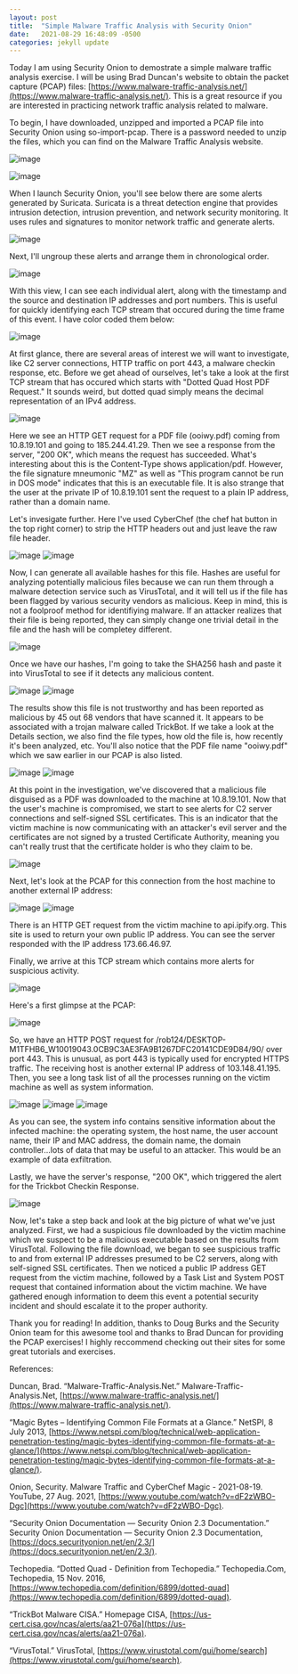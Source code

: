```yaml
---
layout: post
title:  "Simple Malware Traffic Analysis with Security Onion"
date:   2021-08-29 16:48:09 -0500
categories: jekyll update
---
```

Today I am using Security Onion to demostrate a simple malware traffic analysis exercise. I will be using Brad Duncan's website to obtain the packet capture (PCAP) files: [https://www.malware-traffic-analysis.net/](https://www.malware-traffic-analysis.net/). This is a great resource if you are interested in practicing network traffic analysis related to malware.  

To begin, I have downloaded, unzipped and imported a PCAP file into Security Onion using so-import-pcap. There is a password needed to unzip the files, which you can find on the Malware Traffic Analysis website. 

![image](https://user-images.githubusercontent.com/84248865/134733612-a789a3cf-491f-4a37-8f9e-4fcb152ce535.png)

![image](https://user-images.githubusercontent.com/84248865/134733682-f72bd7ec-75a5-4cf8-8204-38ac694d3373.png)

When I launch Security Onion, you'll see below there are some alerts generated by Suricata. Suricata is a threat detection engine that provides intrusion detection, intrusion prevention, and network security monitoring. It uses rules and signatures to monitor network traffic and generate alerts. 

![image](https://user-images.githubusercontent.com/84248865/134733944-4177fa8d-00c1-4793-9cc9-95fefa075368.png)

Next, I'll ungroup these alerts and arrange them in chronological order.

![image](https://user-images.githubusercontent.com/84248865/134734086-2d791ac9-9116-45fe-b61f-53caa6ce1929.png)

With this view, I can see each individual alert, along with the timestamp and the source and destination IP addresses and port numbers. This is useful for quickly identifying each TCP stream that occured during the time frame of this event. I have color coded them below:

![image](https://user-images.githubusercontent.com/84248865/134734154-7771cf7f-28a3-4b40-81be-7fa39c729089.png)

At first glance, there are several areas of interest we will want to investigate, like C2 server connections, HTTP traffic on port 443, a malware checkin response, etc. Before we get ahead of ourselves, let's take a look at the first TCP stream that has occured which starts with "Dotted Quad Host PDF Request." It sounds weird, but dotted quad simply means the decimal representation of an IPv4 address.

![image](https://user-images.githubusercontent.com/84248865/134734464-2c905060-c6c7-41d9-a79c-10e24b96f535.png)

Here we see an HTTP GET request for a PDF file (ooiwy.pdf) coming from 10.8.19.101 and going to 185.244.41.29. Then we see a response from the server, "200 OK", which means the request has succeeded. What's interesting about this is the Content-Type shows application/pdf. However, the file signature mneumonic "MZ" as well as "This program cannot be run in DOS mode" indicates that this is an executable file. It is also strange that the user at the private IP of 10.8.19.101 sent the request to a plain IP address, rather than a domain name.  

Let's invesigate further. Here I've used CyberChef (the chef hat button in the top right corner) to strip the HTTP headers out and just leave the raw file header. 

![image](https://user-images.githubusercontent.com/84248865/134735098-dc38f703-5144-460c-a1c8-ae007004a18f.png)
![image](https://user-images.githubusercontent.com/84248865/134735196-bd49f2f5-87ad-4d6c-8b95-cc5e8b94a6a8.png)

Now, I can generate all available hashes for this file. Hashes are useful for analyzing potentially malicious files because we can run them through a malware detection service such as VirusTotal, and it will tell us if the file has been flagged by various security vendors as malicious. Keep in mind, this is not a foolproof method for identifiying malware. If an attacker realizes that their file is being reported, they can simply change one trivial detail in the file and the hash will be completey different. 

![image](https://user-images.githubusercontent.com/84248865/134735783-c1ad661e-3826-412e-bad4-7c5e17d70b82.png)

Once we have our hashes, I'm going to take the SHA256 hash and paste it into VirusTotal to see if it detects any malicious content. 

![image](https://user-images.githubusercontent.com/84248865/134735935-1d42f6d1-956a-4e37-89ec-0d86d5ef810f.png)
![image](https://user-images.githubusercontent.com/84248865/134735975-e5c2d0f5-14ab-4b99-ae25-cefb98700373.png)

The results show this file is not trustworthy and has been reported as malicious by 45 out 68 vendors that have scanned it. It appears to be associated with a trojan malware called TrickBot. If we take a look at the Details section, we also find the file types, how old the file is, how recently it's been analyzed, etc. You'll also notice that the PDF file name "ooiwy.pdf" which we saw earlier in our PCAP is also listed.

![image](https://user-images.githubusercontent.com/84248865/134736059-410e488b-7d7d-4ff1-bc43-f0a4a89ab5ac.png)
![image](https://user-images.githubusercontent.com/84248865/134736109-55b4eb57-2150-41c3-ad99-9bc42b6dc7b8.png)

At this point in the investigation, we've discovered that a malicious file disguised as a PDF was downloaded to the machine at 10.8.19.101. Now that the user's machine is compromised, we start to see alerts for C2 server connections and self-signed SSL certificates. This is an indicator that the victim machine is now communicating with an attacker's evil server and the certificates are not signed by a trusted Certificate Authority, meaning you can't really trust that the certificate holder is who they claim to be. 

![image](https://user-images.githubusercontent.com/84248865/134736231-48e05b0c-decc-452f-83dc-c6350805312a.png)

Next, let's look at the PCAP for this connection from the host machine to another external IP address:

![image](https://user-images.githubusercontent.com/84248865/134736421-3d482b25-3513-43f6-9029-9707cc8b6ea3.png)
![image](https://user-images.githubusercontent.com/84248865/134736510-ecc98a1c-9b6c-495d-8040-8a704602dca0.png)

There is an HTTP GET request from the victim machine to api.ipify.org. This site is used to return your own public IP address. You can see the server responded with the IP address 173.66.46.97.

Finally, we arrive at this TCP stream which contains more alerts for suspicious activity. 

![image](https://user-images.githubusercontent.com/84248865/134736611-570800b5-6c23-4526-ac91-30906763f3aa.png)

Here's a first glimpse at the PCAP:

![image](https://user-images.githubusercontent.com/84248865/134736698-1b221665-c44a-4636-b9a1-e04d4f19f6f6.png)

So, we have an HTTP POST request for /rob124/DESKTOP-M1TFHB6_W10019043.0CB9C3AE3FA9B1267DFC20141CDE9D84/90/ over port 443. This is unusual, as port 443 is typically used for encrypted HTTPS traffic. The receiving host is another external IP address of 103.148.41.195. Then, you see a long task list of all the processes running on the victim machine as well as system information.

![image](https://user-images.githubusercontent.com/84248865/134736799-9f2fa6f1-deda-4d2f-8190-023f3d67a0cc.png)
![image](https://user-images.githubusercontent.com/84248865/134736825-c5d1c75c-5817-4cee-a175-8d42ced7b974.png)
![image](https://user-images.githubusercontent.com/84248865/134736863-4dc563a9-7097-4b13-b17d-e4ee2db9e2c2.png)

As you can see, the system info contains sensitive information about the infected machine: the operating system, the host name, the user account name, their IP and MAC address, the domain name, the domain controller...lots of data that may be useful to an attacker. This would be an example of data exfiltration. 

Lastly, we have the server's response, "200 OK", which triggered the alert for the Trickbot Checkin Response. 

![image](https://user-images.githubusercontent.com/84248865/134736957-9526cfc4-b5c3-4ca8-a48a-f5d5b7d34b1d.png)

Now, let's take a step back and look at the big picture of what we've just analyzed. First, we had a suspicious file downloaded by the victim machine which we suspect to be a malicious executable based on the results from VirusTotal. Following the file download, we began to see suspicious traffic to and from external IP addresses presumed to be C2 servers, along with self-signed SSL certificates. Then we noticed a public IP address GET request from the victim machine, followed by a Task List and System POST request that contained information about the victim machine. We have gathered enough information to deem this event a potential security incident and should escalate it to the proper authority. 

Thank you for reading! In addition, thanks to Doug Burks and the Security Onion team for this awesome tool and thanks to Brad Duncan for providing the PCAP exercises! I highly reccommend checking out their sites for some great tutorials and exercises. 



References:

Duncan, Brad. “Malware-Traffic-Analysis.Net.” Malware-Traffic-Analysis.Net, [https://www.malware-traffic-analysis.net/](https://www.malware-traffic-analysis.net/). 

“Magic Bytes – Identifying Common File Formats at a Glance.” NetSPI, 8 July 2013, [https://www.netspi.com/blog/technical/web-application-penetration-testing/magic-bytes-identifying-common-file-formats-at-a-glance/](https://www.netspi.com/blog/technical/web-application-penetration-testing/magic-bytes-identifying-common-file-formats-at-a-glance/). 

Onion, Security. Malware Traffic and CyberChef Magic - 2021-08-19. YouTube, 27 Aug. 2021, [https://www.youtube.com/watch?v=dF2zWBO-Dgc](https://www.youtube.com/watch?v=dF2zWBO-Dgc).

“Security Onion Documentation — Security Onion 2.3 Documentation.” Security Onion Documentation — Security Onion 2.3 Documentation, [https://docs.securityonion.net/en/2.3/](https://docs.securityonion.net/en/2.3/). 

Techopedia. “Dotted Quad - Definition from Techopedia.” Techopedia.Com, Techopedia, 15 Nov. 2016, [https://www.techopedia.com/definition/6899/dotted-quad](https://www.techopedia.com/definition/6899/dotted-quad).

“TrickBot Malware CISA.” Homepage CISA, [https://us-cert.cisa.gov/ncas/alerts/aa21-076a](https://us-cert.cisa.gov/ncas/alerts/aa21-076a). 

“VirusTotal.” VirusTotal, [https://www.virustotal.com/gui/home/search](https://www.virustotal.com/gui/home/search). 


